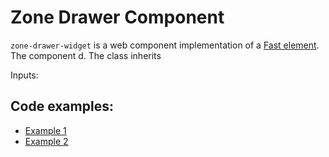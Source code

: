# Zone Drawer Component

`zone-drawer-widget` is a web component implementation of a [Fast element](https://www.fast.design/).
The component d.
The class inherits 

Inputs:


## Code examples:

-   [Example 1](../examples/example.html)
-   [Example 2](../examples/example.video.html)